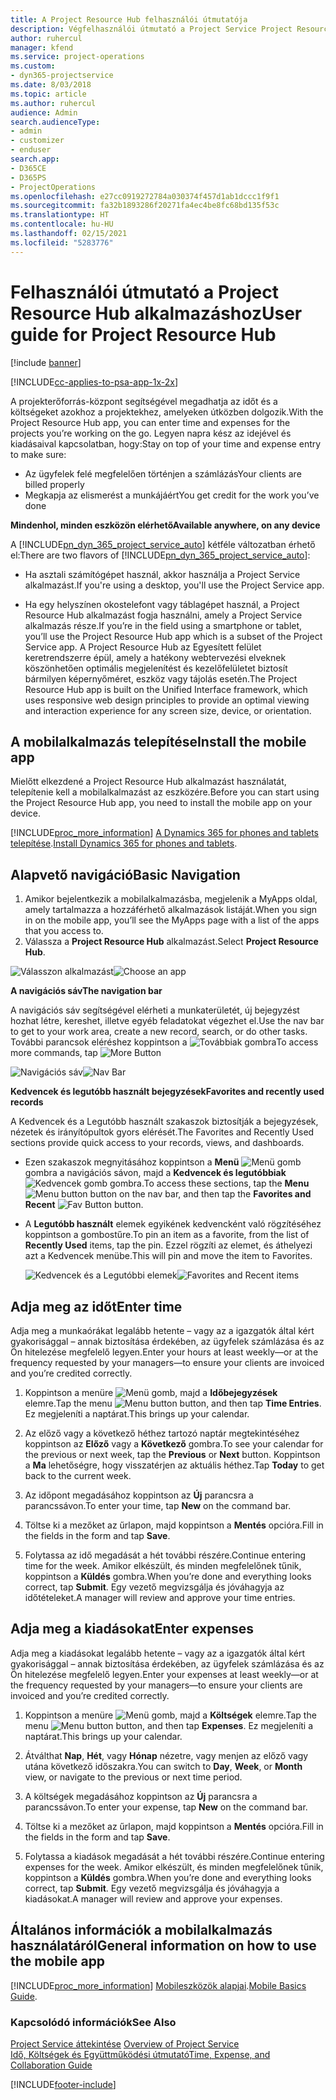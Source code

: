 ```yaml
---
title: A Project Resource Hub felhasználói útmutatója
description: Végfelhasználói útmutató a Project Service Project Resource Hub alkalmazásához
author: ruhercul
manager: kfend
ms.service: project-operations
ms.custom:
- dyn365-projectservice
ms.date: 8/03/2018
ms.topic: article
ms.author: ruhercul
audience: Admin
search.audienceType:
- admin
- customizer
- enduser
search.app:
- D365CE
- D365PS
- ProjectOperations
ms.openlocfilehash: e27cc0919272784a030374f457d1ab1dccc1f9f1
ms.sourcegitcommit: fa32b1893286f20271fa4ec4be8fc68bd135f53c
ms.translationtype: HT
ms.contentlocale: hu-HU
ms.lasthandoff: 02/15/2021
ms.locfileid: "5283776"
---
```

# <a name="user-guide-for-project-resource-hub"></a><span data-ttu-id="2f836-103">Felhasználói útmutató a Project Resource Hub alkalmazáshoz</span><span class="sxs-lookup"><span data-stu-id="2f836-103">User guide for Project Resource Hub</span></span>

[!include [banner](../includes/psa-now-project-operations.md)]

[!INCLUDE[cc-applies-to-psa-app-1x-2x](../includes/cc-applies-to-psa-app-1x-2x.md)]

<span data-ttu-id="2f836-104">A projekterőforrás-központ segítségével megadhatja az időt és a költségeket azokhoz a projektekhez, amelyeken útközben dolgozik.</span><span class="sxs-lookup"><span data-stu-id="2f836-104">With the Project Resource Hub app, you can enter time and expenses for the projects you’re working on the go.</span></span> <span data-ttu-id="2f836-105">Legyen napra kész az idejével és kiadásaival kapcsolatban, hogy:</span><span class="sxs-lookup"><span data-stu-id="2f836-105">Stay on top of your time and expense entry to make sure:</span></span>

- <span data-ttu-id="2f836-106">Az ügyfelek felé megfelelően történjen a számlázás</span><span class="sxs-lookup"><span data-stu-id="2f836-106">Your clients are billed properly</span></span>
- <span data-ttu-id="2f836-107">Megkapja az elismerést a munkájáért</span><span class="sxs-lookup"><span data-stu-id="2f836-107">You get credit for the work you’ve done</span></span>

<span data-ttu-id="2f836-108">**Mindenhol, minden eszközön elérhető**</span><span class="sxs-lookup"><span data-stu-id="2f836-108">**Available anywhere, on any device**</span></span>

<span data-ttu-id="2f836-109">A [!INCLUDE[pn_dyn_365_project_service_auto](../includes/pn-dyn-365-project-service-auto.md)] kétféle változatban érhető el:</span><span class="sxs-lookup"><span data-stu-id="2f836-109">There are two flavors of [!INCLUDE[pn_dyn_365_project_service_auto](../includes/pn-dyn-365-project-service-auto.md)]:</span></span> 

- <span data-ttu-id="2f836-110">Ha asztali számítógépet használ, akkor használja a Project Service alkalmazást.</span><span class="sxs-lookup"><span data-stu-id="2f836-110">If you're using a desktop, you'll use the Project Service app.</span></span> 

- <span data-ttu-id="2f836-111">Ha egy helyszínen okostelefont vagy táblagépet használ, a Project Resource Hub alkalmazást fogja használni, amely a Project Service alkalmazás része.</span><span class="sxs-lookup"><span data-stu-id="2f836-111">If you’re in the field using a smartphone or tablet, you’ll use the Project Resource Hub app which is a subset of the Project Service  app.</span></span> <span data-ttu-id="2f836-112">A Project Resource Hub az Egyesített felület keretrendszerre épül, amely a hatékony webtervezési elveknek köszönhetően optimális megjelenítést és kezelőfelületet biztosít bármilyen képernyőméret, eszköz vagy tájolás esetén.</span><span class="sxs-lookup"><span data-stu-id="2f836-112">The Project Resource Hub app is built on the Unified Interface framework, which uses responsive web design principles to provide an optimal viewing and interaction experience for any screen size, device, or orientation.</span></span> 


## <a name="install-the-mobile-app"></a><span data-ttu-id="2f836-113">A mobilalkalmazás telepítése</span><span class="sxs-lookup"><span data-stu-id="2f836-113">Install the mobile app</span></span>
<span data-ttu-id="2f836-114">Mielőtt elkezdené a Project Resource Hub alkalmazást használatát, telepítenie kell a mobilalkalmazást az eszközére.</span><span class="sxs-lookup"><span data-stu-id="2f836-114">Before you can start using the Project Resource Hub app, you need to install the mobile app on your device.</span></span> 

[!INCLUDE[proc_more_information](../includes/proc-more-information.md)] <span data-ttu-id="2f836-115">[A Dynamics 365 for phones and tablets telepítése](https://docs.microsoft.com/dynamics365/mobile-app/install-dynamics-365-for-phones-and-tablets).</span><span class="sxs-lookup"><span data-stu-id="2f836-115">[Install Dynamics 365 for phones and tablets](https://docs.microsoft.com/dynamics365/mobile-app/install-dynamics-365-for-phones-and-tablets).</span></span>

## <a name="basic-navigation"></a><span data-ttu-id="2f836-116">Alapvető navigáció</span><span class="sxs-lookup"><span data-stu-id="2f836-116">Basic Navigation</span></span>
1.  <span data-ttu-id="2f836-117">Amikor bejelentkezik a mobilalkalmazásba, megjelenik a MyApps oldal, amely tartalmazza a hozzáférhető alkalmazások listáját.</span><span class="sxs-lookup"><span data-stu-id="2f836-117">When you sign in on the mobile app, you’ll see the MyApps page with a list of the apps that you access to.</span></span> 
2.  <span data-ttu-id="2f836-118">Válassza a **Project Resource Hub** alkalmazást.</span><span class="sxs-lookup"><span data-stu-id="2f836-118">Select **Project Resource Hub**.</span></span>

<span data-ttu-id="2f836-119">![Válasszon alkalmazást](media/chooseApp_1.png "Válasszon alkalmazást")</span><span class="sxs-lookup"><span data-stu-id="2f836-119">![Choose an app](media/chooseApp_1.png "Choose an app")</span></span>

<span data-ttu-id="2f836-120">**A navigációs sáv**</span><span class="sxs-lookup"><span data-stu-id="2f836-120">**The navigation bar**</span></span>

<span data-ttu-id="2f836-121">A navigációs sáv segítségével elérheti a munkaterületét, új bejegyzést hozhat létre, kereshet, illetve egyéb feladatokat végezhet el.</span><span class="sxs-lookup"><span data-stu-id="2f836-121">Use the nav bar to get to your work area, create a new record, search, or do other tasks.</span></span> <span data-ttu-id="2f836-122">További parancsok eléréshez koppintson a ![Továbbiak gombra](media/MoreButton.png "Továbbiak gomb")</span><span class="sxs-lookup"><span data-stu-id="2f836-122">To access more commands, tap ![More Button](media/MoreButton.png "More Button")</span></span>

<span data-ttu-id="2f836-123">![Navigációs sáv](media/NavBar_2.png "Navigációs sáv")</span><span class="sxs-lookup"><span data-stu-id="2f836-123">![Nav Bar](media/NavBar_2.png "Nav Bar")</span></span>

<span data-ttu-id="2f836-124">**Kedvencek és legutóbb használt bejegyzések**</span><span class="sxs-lookup"><span data-stu-id="2f836-124">**Favorites and recently used records**</span></span>

<span data-ttu-id="2f836-125">A Kedvencek és a Legutóbb használt szakaszok biztosítják a bejegyzések, nézetek és irányítópultok gyors elérését.</span><span class="sxs-lookup"><span data-stu-id="2f836-125">The Favorites and Recently Used sections provide quick access to your records, views, and dashboards.</span></span> 

- <span data-ttu-id="2f836-126">Ezen szakaszok megnyitásához koppintson a **Menü** ![Menü gomb](media/MenuButton.png "Menü gomb") gombra a navigációs sávon, majd a **Kedvencek és legutóbbiak** ![Kedvencek gomb](media/FavButton.png "Fav gomb") gombra.</span><span class="sxs-lookup"><span data-stu-id="2f836-126">To access these sections, tap the **Menu** ![Menu button](media/MenuButton.png "Menu button") button on the nav bar, and then tap the **Favorites and Recent** ![Fav Button](media/FavButton.png "Fav Button") button.</span></span>

- <span data-ttu-id="2f836-127">A **Legutóbb használt** elemek egyikének kedvencként való rögzítéséhez koppintson a gombostűre.</span><span class="sxs-lookup"><span data-stu-id="2f836-127">To pin an item as a favorite, from the list of **Recently Used** items, tap the pin.</span></span> <span data-ttu-id="2f836-128">Ezzel rögzíti az elemet, és áthelyezi azt a Kedvencek menübe.</span><span class="sxs-lookup"><span data-stu-id="2f836-128">This will pin and move the item to Favorites.</span></span>

  <span data-ttu-id="2f836-129">![Kedvencek és a Legutóbbi elemek](media/Favs_3.png "Kedvencek és a Legutóbbi elemek")</span><span class="sxs-lookup"><span data-stu-id="2f836-129">![Favorites and Recent items](media/Favs_3.png "Favorites and Recent items")</span></span>
 
## <a name="enter-time"></a><span data-ttu-id="2f836-130">Adja meg az időt</span><span class="sxs-lookup"><span data-stu-id="2f836-130">Enter time</span></span>
<span data-ttu-id="2f836-131">Adja meg a munkaórákat legalább hetente – vagy az a igazgatók által kért gyakorisággal – annak biztosítása érdekében, az ügyfelek számlázása és az Ön hitelezése megfelelő legyen.</span><span class="sxs-lookup"><span data-stu-id="2f836-131">Enter your hours at least weekly—or at the frequency requested by your managers—to ensure your clients are invoiced and you’re credited correctly.</span></span>

1. <span data-ttu-id="2f836-132">Koppintson a menüre ![Menü gomb](media/MenuButton.png "Menü gomb"), majd a **Időbejegyzések** elemre.</span><span class="sxs-lookup"><span data-stu-id="2f836-132">Tap the menu ![Menu button](media/MenuButton.png "Menu button") button, and then tap **Time Entries**.</span></span> <span data-ttu-id="2f836-133">Ez megjeleníti a naptárat.</span><span class="sxs-lookup"><span data-stu-id="2f836-133">This brings up your calendar.</span></span>

2. <span data-ttu-id="2f836-134">Az előző vagy a következő héthez tartozó naptár megtekintéséhez koppintson az **Előző** vagy a **Következő** gombra.</span><span class="sxs-lookup"><span data-stu-id="2f836-134">To see your calendar for the previous or next week, tap the **Previous** or **Next** button.</span></span> <span data-ttu-id="2f836-135">Koppintson a **Ma** lehetőségre, hogy visszatérjen az aktuális héthez.</span><span class="sxs-lookup"><span data-stu-id="2f836-135">Tap **Today** to get back to the current week.</span></span>

3. <span data-ttu-id="2f836-136">Az időpont megadásához koppintson az **Új** parancsra a parancssávon.</span><span class="sxs-lookup"><span data-stu-id="2f836-136">To enter your time, tap **New** on the command bar.</span></span> 

4. <span data-ttu-id="2f836-137">Töltse ki a mezőket az űrlapon, majd koppintson a **Mentés** opcióra.</span><span class="sxs-lookup"><span data-stu-id="2f836-137">Fill in the fields in the form and tap **Save**.</span></span>

5. <span data-ttu-id="2f836-138">Folytassa az idő megadását a hét további részére.</span><span class="sxs-lookup"><span data-stu-id="2f836-138">Continue entering time for the week.</span></span> <span data-ttu-id="2f836-139">Amikor elkészült, és minden megfelelőnek tűnik, koppintson a **Küldés** gombra.</span><span class="sxs-lookup"><span data-stu-id="2f836-139">When you’re done and everything looks correct, tap **Submit**.</span></span> <span data-ttu-id="2f836-140">Egy vezető megvizsgálja és jóváhagyja az időtételeket.</span><span class="sxs-lookup"><span data-stu-id="2f836-140">A manager will review and approve your time entries.</span></span>

## <a name="enter-expenses"></a><span data-ttu-id="2f836-141">Adja meg a kiadásokat</span><span class="sxs-lookup"><span data-stu-id="2f836-141">Enter expenses</span></span> 
<span data-ttu-id="2f836-142">Adja meg a kiadásokat legalább hetente – vagy az a igazgatók által kért gyakorisággal – annak biztosítása érdekében, az ügyfelek számlázása és az Ön hitelezése megfelelő legyen.</span><span class="sxs-lookup"><span data-stu-id="2f836-142">Enter your expenses at least weekly—or at the frequency requested by your managers—to ensure your clients are invoiced and you’re credited correctly.</span></span>

1. <span data-ttu-id="2f836-143">Koppintson a menüre ![Menü gomb](media/MenuButton.png "Menü gomb"), majd a **Költségek** elemre.</span><span class="sxs-lookup"><span data-stu-id="2f836-143">Tap the menu ![Menu button](media/MenuButton.png "Menu button") button, and then tap **Expenses**.</span></span> <span data-ttu-id="2f836-144">Ez megjeleníti a naptárat.</span><span class="sxs-lookup"><span data-stu-id="2f836-144">This brings up your calendar.</span></span>

2. <span data-ttu-id="2f836-145">Átválthat **Nap**, **Hét**, vagy **Hónap** nézetre, vagy menjen az előző vagy utána következő időszakra.</span><span class="sxs-lookup"><span data-stu-id="2f836-145">You can switch to **Day**, **Week**, or **Month** view, or navigate to the previous or next time period.</span></span> 

3. <span data-ttu-id="2f836-146">A költségek megadásához koppintson az **Új** parancsra a parancssávon.</span><span class="sxs-lookup"><span data-stu-id="2f836-146">To enter your expense, tap **New** on the command bar.</span></span> 

4. <span data-ttu-id="2f836-147">Töltse ki a mezőket az űrlapon, majd koppintson a **Mentés** opcióra.</span><span class="sxs-lookup"><span data-stu-id="2f836-147">Fill in the fields in the form and tap **Save**.</span></span>

5. <span data-ttu-id="2f836-148">Folytassa a kiadások megadását a hét további részére.</span><span class="sxs-lookup"><span data-stu-id="2f836-148">Continue entering expenses for the week.</span></span> <span data-ttu-id="2f836-149">Amikor elkészült, és minden megfelelőnek tűnik, koppintson a **Küldés** gombra.</span><span class="sxs-lookup"><span data-stu-id="2f836-149">When you’re done and everything looks correct, tap **Submit**.</span></span> <span data-ttu-id="2f836-150">Egy vezető megvizsgálja és jóváhagyja a kiadásokat.</span><span class="sxs-lookup"><span data-stu-id="2f836-150">A manager will review and approve your expenses.</span></span>

## <a name="general-information-on-how-to-use-the-mobile-app"></a><span data-ttu-id="2f836-151">Általános információk a mobilalkalmazás használatáról</span><span class="sxs-lookup"><span data-stu-id="2f836-151">General information on how to use the mobile app</span></span> 
[!INCLUDE[proc_more_information](../includes/proc-more-information.md)] <span data-ttu-id="2f836-152">[Mobileszközök alapjai](https://docs.microsoft.com/dynamics365/mobile-app/dynamics-365-phones-tablets-users-guide).</span><span class="sxs-lookup"><span data-stu-id="2f836-152">[Mobile Basics Guide](https://docs.microsoft.com/dynamics365/mobile-app/dynamics-365-phones-tablets-users-guide).</span></span>

### <a name="see-also"></a><span data-ttu-id="2f836-153">Kapcsolódó információk</span><span class="sxs-lookup"><span data-stu-id="2f836-153">See Also</span></span>  
 <span data-ttu-id="2f836-154">[Project Service áttekintése](../psa/overview.md) </span><span class="sxs-lookup"><span data-stu-id="2f836-154">[Overview of Project Service](../psa/overview.md) </span></span>  
 [<span data-ttu-id="2f836-155">Idő, Költségek és Együttműködési útmutató</span><span class="sxs-lookup"><span data-stu-id="2f836-155">Time, Expense, and Collaboration Guide</span></span>](../psa/time-expense-collaboration-guide.md)   
 


[!INCLUDE[footer-include](../includes/footer-banner.md)]